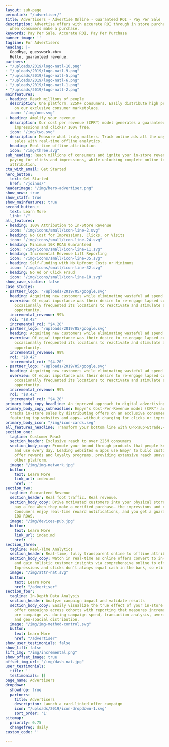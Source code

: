 ```yaml
---
layout: sub-page
permalink: "/advertiser/"
title: Advertisers - Advertise Online - Guaranteed ROI - Pay Per Sale
description: Advertise offers with accurate ROI through in store purchases. Pay only
  when consumers make a purchase.
keywords: Pay Per Sale, Accurate ROI, Pay Per Purchase
banner_image: ''
tagline: For Advertisers
heading: |-
  Goodbye, guesswork.<br>
  Hello, guaranteed revenue.
partners:
- "/uploads/2019/logo-natl-10.png"
- "/uploads/2019/logo-natl-9.png"
- "/uploads/2019/logo-natl-5.png"
- "/uploads/2019/logo-natl-6.png"
- "/uploads/2019/logo-natl-1.png"
- "/uploads/2019/logo-natl-2.png"
mainfeatures:
- heading: Reach millions of people
  description: One platform. 225M+ consumers. Easily distribute high performance campaigns
    on our exclusive consumer marketplace.
  icon: "/img/one.svg"
- heading: Amplify your revenue
  description: Our cost per revenue (CPR™) model generates a guaranteed ROAS. The
    impressions and clicks? 100% free.
  icon: "/img/two.svg"
- description: Measure what truly matters. Track online ads all the way to in-store
    sales with real-time offline analytics.
  heading: Real-time offline attribution
  icon: "/img/three.svg"
sub_heading: Reach millions of consumers and ignite your in-store revenue without
  paying for clicks and impressions, while unlocking complete online to offline sales
  attribution.
cta_with_email: Get Started
hero_button:
  text: Get Started
  href: "/joinus/"
headerimage: "/img/hero-advertiser.png"
show_news: true
show_staff: true
show_mainfeatures: true
second_button_:
  text: Learn More
  link: "/"
all_features:
- heading: 100% Attribution to In-Store Revenue
  icon: "/img/icons/small/icon-line-2.svg"
- heading: No Cost for Impressions, Clicks, or Visits
  icon: "/img/icons/small/icon-line-24.svg"
- heading: Minimum 10X ROAS Guaranteed
  icon: "/img/icons/small/icon-line-11.svg"
- heading: Incremental Revenue Lift Reporting
  icon: "/img/icons/small/icon-line-35.svg"
- heading: Self-Funding with No Upfront Costs or Minimums
  icon: "/img/icons/small/icon-line-32.svg"
- heading: No Ad or Click Fraud
  icon: "/img/icons/small/icon-line-10.svg"
show_case_studies: false
case_studies:
- partner_logo: "/uploads/2019/05/google.svg"
  heading: Acquiring new customers while eliminating wasteful ad spend
  overview: Of equal importance was their desire to re-engage lapsed customers who
    occasionally frequented its locations to reactivate and stimulate additional purchase
    opportunity.
  incremental_revenue: 99%
  roi: "$8.42"
  incremental_roi: "$4.20"
- partner_logo: "/uploads/2019/05/google.svg"
  heading: Acquiring new customers while eliminating wasteful ad spend
  overview: Of equal importance was their desire to re-engage lapsed customers who
    occasionally frequented its locations to reactivate and stimulate additional purchase
    opportunity.
  incremental_revenue: 99%
  roi: "$8.42"
  incremental_roi: "$4.20"
- partner_logo: "/uploads/2019/05/google.svg"
  heading: Acquiring new customers while eliminating wasteful ad spend
  overview: Of equal importance was their desire to re-engage lapsed customers who
    occasionally frequented its locations to reactivate and stimulate additional purchase
    opportunity.
  incremental_revenue: 99%
  roi: "$8.42"
  incremental_roi: "$4.20"
primary_body_copy_headline: An improved approach to digital advertising
primary_body_copy_subheadline: Empyr's Cost-Per-Revenue model (CPR™) accelerates and
  tracks in-store sales by distributing offers on an exclusive consumer marketplace
  featuring top websites and apps– without charging for clicks or impressions.
primary_body_icon: "/img/icon-cards.svg"
all_features_headline: Transform your bottom line with CPR<sup>&trade;</sup>
section_one:
  tagline: Customer Reach
  section_header: Exclusive reach to over 225M consumers
  section_body_copy: Promote your brand through products that people know, trust,
    and use every day. Leading websites & apps use Empyr to build customized card-linked
    offer rewards and loyalty programs, providing extensive reach unavailable on any
    other platform.
  image: "/img/img-network.jpg"
  button:
    text: Learn More
    link_url: index.md
    href: ''
section_two:
  tagline: Guaranteed Revenue
  section_header: Real foot traffic. Real revenue.
  section_body_copy: Drive motivated customers into your physical stores and only
    pay a fee when they make a verified purchase– the impressions and clicks are free.
    Consumers enjoy real-time reward notifications, and you get a guaranteed minimum
    10X ROAS.
  image: "/img/devices-pub.jpg"
  button:
    text: Learn More
    link_url: index.md
    href: ''
section_three:
  tagline: Real-Time Analytics
  section_header: Real-time, fully transparent online to offline attribution
  section_body_copy: Watch in real-time as online offers convert to in-store sales
    and gain holistic customer insights via comprehensive online to offline analytics.
    Impressions and clicks don’t always equal cash in the bank, so eliminate the guesswork.
  image: "/img/attr-nat.svg"
  button:
    text: Learn More
    href: "/advertiser"
section_four:
  tagline: In-Depth Data Analysis
  section_header: Analyze campaign impact and validate results
  section_body_copy: Easily visualize the true effect of your in-store card-linked
    offer campaigns across cohorts with reporting that measures incremental lift,
    pre-campaign vs. during-campaign spend, transaction analysis, average order value,
    and geo-spacial distribution.
  image: "/img/img-method-control.svg"
  button:
    text: Learn More
    href: "/advertiser"
show_user_testimonials: false
show_lift: false
lift_img: "/img/incremental.png"
show_offset_image: true
offset_img_url: "/img/dash-nat.jpg"
user_testimonials:
  title: ''
  testimonials: []
page_name: Advertisers
dropdown:
  showdrop: true
  partners:
    title: Advertisers
    description: Launch a card-linked offer campaign
    icon: "/uploads/2019/icon-dropdown-1.svg"
    sort_order: '1'
sitemap:
  priority: 0.75
  changefreq: daily
custom_code: ''

---
```

